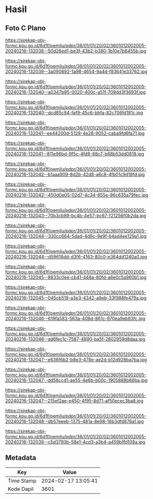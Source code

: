 # Hasil

## Foto C Plano

https://sirekap-obj-formc.kpu.go.id/6d1f/pemilu/pdpr/36/01/01/20/02/3601012002005-20240216-132038--50d26ed1-be3f-43b2-b380-1b10e7b8455b.jpg

https://sirekap-obj-formc.kpu.go.id/6d1f/pemilu/pdpr/36/01/01/20/02/3601012002005-20240216-132039--3a090892-1a98-4654-9a4d-f83641e33762.jpg

https://sirekap-obj-formc.kpu.go.id/6d1f/pemilu/pdpr/36/01/01/20/02/3601012002005-20240216-132040--a0347b95-0020-400c-a51f-709dd3f3693f.jpg

https://sirekap-obj-formc.kpu.go.id/6d1f/pemilu/pdpr/36/01/01/20/02/3601012002005-20240216-132040--dcd85c94-faf9-45c6-bbfa-82c706fd181c.jpg

https://sirekap-obj-formc.kpu.go.id/6d1f/pemilu/pdpr/36/01/01/20/02/3601012002005-20240216-132041--ee44200d-5128-4e28-9052-caba9fd6fa71.jpg

https://sirekap-obj-formc.kpu.go.id/6d1f/pemilu/pdpr/36/01/01/20/02/3601012002005-20240216-132041--811e96bd-9f5c-4fd8-88c7-b68b53dd0818.jpg

https://sirekap-obj-formc.kpu.go.id/6d1f/pemilu/pdpr/36/01/01/20/02/3601012002005-20240216-132042--b1aaa909-8d2b-42d8-a6c8-4fb01c9d18fd.jpg

https://sirekap-obj-formc.kpu.go.id/6d1f/pemilu/pdpr/36/01/01/20/02/3601012002005-20240216-132042--450d0e05-02d7-4c34-855e-96c635a79fec.jpg

https://sirekap-obj-formc.kpu.go.id/6d1f/pemilu/pdpr/36/01/01/20/02/3601012002005-20240216-132043--70b3cb89-bc4b-4e57-bc67-f21256f0b2da.jpg

https://sirekap-obj-formc.kpu.go.id/6d1f/pemilu/pdpr/36/01/01/20/02/3601012002005-20240216-132044--330cc664-5dad-4d9c-9e9f-64ad4ee129a1.jpg

https://sirekap-obj-formc.kpu.go.id/6d1f/pemilu/pdpr/36/01/01/20/02/3601012002005-20240216-132044--d59618dd-d3f6-4163-80c0-e364dd1240a0.jpg

https://sirekap-obj-formc.kpu.go.id/6d1f/pemilu/pdpr/36/01/01/20/02/3601012002005-20240216-132045--8833c0ee-cb41-448a-80fd-a6e0c5a960b1.jpg

https://sirekap-obj-formc.kpu.go.id/6d1f/pemilu/pdpr/36/01/01/20/02/3601012002005-20240216-132045--045cb519-a3e3-4342-a9eb-33f988fe479a.jpg

https://sirekap-obj-formc.kpu.go.id/6d1f/pemilu/pdpr/36/01/01/20/02/3601012002005-20240216-132046--619fa583-563a-408d-861c-970ea9eb63fc.jpg

https://sirekap-obj-formc.kpu.go.id/6d1f/pemilu/pdpr/36/01/01/20/02/3601012002005-20240216-132046--ad6fec1c-7587-4890-ba5f-2802959d8daa.jpg

https://sirekap-obj-formc.kpu.go.id/6d1f/pemilu/pdpr/36/01/01/20/02/3601012002005-20240216-132047--e636f6b2-b8e3-478e-ae2d-b12d928ba7ba.jpg

https://sirekap-obj-formc.kpu.go.id/6d1f/pemilu/pdpr/36/01/01/20/02/3601012002005-20240216-132047--dd56ccd1-ae55-4e6b-b00c-1905888b66ba.jpg

https://sirekap-obj-formc.kpu.go.id/6d1f/pemilu/pdpr/36/01/01/20/02/3601012002005-20240216-132047--215ef2ae-e450-4f95-8d71-af50ecec3ba8.jpg

https://sirekap-obj-formc.kpu.go.id/6d1f/pemilu/pdpr/36/01/01/20/02/3601012002005-20240216-132048--db57eeeb-1375-481a-8e98-16b3dfd876a1.jpg

https://sirekap-obj-formc.kpu.go.id/6d1f/pemilu/pdpr/36/01/01/20/02/3601012002005-20240216-132039--c5d3793b-58e1-4cd3-a3b4-a459b1fd108a.jpg


## Metadata

| Key        | Value               |
| ---------- | ------------------- |
| Time Stamp | 2024-02-17 13:05:41 |
| Kode Dapil | 3601                |




